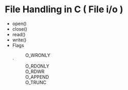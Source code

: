<h1>File Handling in C ( File i/o )</h1>
<ul>
<li>open()</li>
<li>close()</li>
<li>read()</li>
<li>write()</li>
<li>Flags</li>
</ul>
<ul>
  <dd>O_WRONLY</dd>
  `<dd>O_RDONLY</dd>
  <dd>O_RDWR</dd>
  <dd>O_APPEND</dd>
  <dd>O_TRUNC</dd>
</ul>
